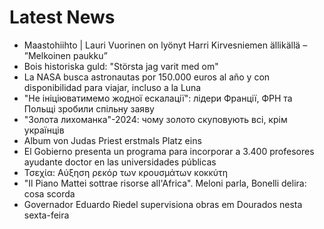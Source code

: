 # Latest News
-  Maastohiihto | Lauri Vuorinen on lyönyt Harri Kirvesniemen ällikällä – ”Melkoinen paukku”
-  Bois historiska guld: "Största jag varit med om"
-  La NASA busca astronautas por 150.000 euros al año y con disponibilidad para viajar, incluso a la Luna
-  "Не ініціюватимемо жодної ескалації": лідери Франції, ФРН та Польщі зробили спільну заяву
-  "Золота лихоманка"-2024: чому золото скуповують всі, крім українців
-  Album von Judas Priest erstmals Platz eins
-  El Gobierno presenta un programa para incorporar a 3.400 profesores ayudante doctor en las universidades públicas
-  Τσεχία: Αύξηση ρεκόρ των κρουσμάτων κοκκύτη
-  "Il Piano Mattei sottrae risorse all'Africa". Meloni parla, Bonelli delira: cosa scorda
-  Governador Eduardo Riedel supervisiona obras em Dourados nesta sexta-feira
